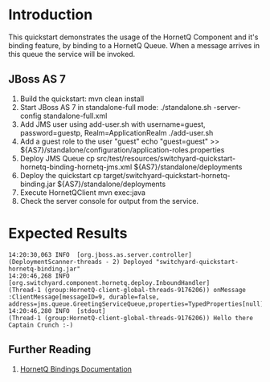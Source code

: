 Introduction
============
This quickstart demonstrates the usage of the HornetQ Component and it's binding feature,
by binding to a HornetQ Queue. When a message arrives in this queue the service will be invoked.

JBoss AS 7
----------
1. Build the quickstart:
    mvn clean install
2. Start JBoss AS 7 in standalone-full mode:
     ./standalone.sh -server-config standalone-full.xml
3. Add JMS user using add-user.sh with username=guest, password=guestp, Realm=ApplicationRealm
    ./add-user.sh
4. Add a guest role to the user "guest"
   echo "guest=guest" >> ${AS7}/standalone/configuration/application-roles.properties
5. Deploy JMS Queue
    cp src/test/resources/switchyard-quickstart-hornetq-binding-hornetq-jms.xml ${AS7}/standalone/deployments
6. Deploy the quickstart
    cp target/switchyard-quickstart-hornetq-binding.jar ${AS7}/standalone/deployments
7. Execute HornetQClient
    mvn exec:java
8. Check the server console for output from the service.

Expected Results
================
```
14:20:30,063 INFO  [org.jboss.as.server.controller]
(DeploymentScanner-threads - 2) Deployed "switchyard-quickstart-hornetq-binding.jar"
14:20:46,268 INFO  [org.switchyard.component.hornetq.deploy.InboundHandler]
(Thread-1 (group:HornetQ-client-global-threads-9176206)) onMessage :ClientMessage[messageID=9, durable=false, address=jms.queue.GreetingServiceQueue,properties=TypedProperties[null]]
14:20:46,280 INFO  [stdout]
(Thread-1 (group:HornetQ-client-global-threads-9176206)) Hello there Captain Crunch :-)
```

## Further Reading

1. [HornetQ Bindings Documentation](https://docs.jboss.org/author/display/SWITCHYARD/HornetQ+Bindings)
